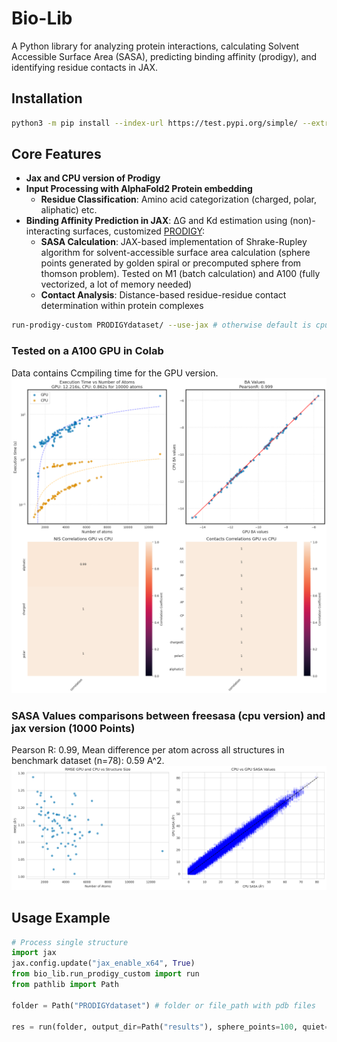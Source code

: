 # Bio-Lib

A Python library for analyzing protein interactions, calculating Solvent Accessible Surface Area (SASA), predicting binding affinity (prodigy), and identifying residue contacts in JAX.

## Installation

```bash
python3 -m pip install --index-url https://test.pypi.org/simple/ --extra-index-url https://pypi.org/simple/ bio_lib==1.5.1
```

## Core Features 
- **Jax and CPU version of Prodigy**
- **Input Processing with AlphaFold2 Protein embedding**
  - **Residue Classification**: Amino acid categorization (charged, polar, aliphatic) etc.
- **Binding Affinity Prediction in JAX**: ΔG and Kd estimation using (non)-interacting surfaces, customized [PRODIGY](https://github.com/haddocking/prodigy):
  - **SASA Calculation**: JAX-based implementation of Shrake-Rupley algorithm for solvent-accessible surface area calculation (sphere points generated by golden spiral or precomputed sphere from thomson problem). Tested on M1 (batch calculation) and A100 (fully vectorized, a lot of memory needed)
  - **Contact Analysis**: Distance-based residue-residue contact determination within protein complexes


```bash
run-prodigy-custom PRODIGYdataset/ --use-jax # otherwise default is cpu version
```

### Tested on a A100 GPU in Colab
Data contains Ccmpiling time for the GPU version.
![Benchmark Analysis](benchmark_af/v2/ba_val_comp_A100_gpu_cpu.png)

### SASA Values comparisons between freesasa (cpu version) and jax version (1000 Points)
Pearson R: 0.99, Mean difference per atom across all structures in benchmark dataset (n=78): 0.59 A^2. 
![Benchmark Analysis](benchmark_af/v2/sasa_comparison.png)

## Usage Example

```python
# Process single structure
import jax
jax.config.update("jax_enable_x64", True)
from bio_lib.run_prodigy_custom import run
from pathlib import Path

folder = Path("PRODIGYdataset") # folder or file_path with pdb files

res = run(folder, output_dir=Path("results"), sphere_points=100, quiet=True, use_jax=True)
```
